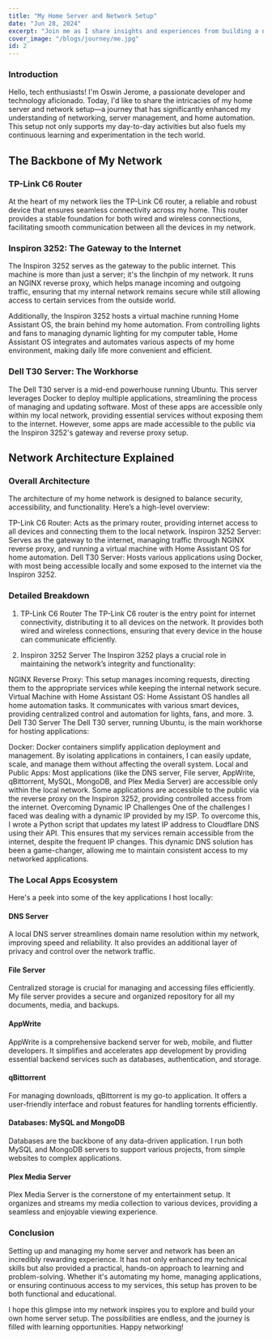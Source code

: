 ```yaml
---
title: "My Home Server and Network Setup"
date: "Jun 28, 2024"
excerpt: "Join me as I share insights and experiences from building a network that supports continuous learning and experimentation in the tech world."
cover_image: "/blogs/journey/me.jpg"
id: 2
---
```


### Introduction

Hello, tech enthusiasts! I'm Oswin Jerome, a passionate developer and technology aficionado. Today, I'd like to share the intricacies of my home server and network setup—a journey that has significantly enhanced my understanding of networking, server management, and home automation. This setup not only supports my day-to-day activities but also fuels my continuous learning and experimentation in the tech world.

## The Backbone of My Network

### TP-Link C6 Router

At the heart of my network lies the TP-Link C6 router, a reliable and robust device that ensures seamless connectivity across my home. This router provides a stable foundation for both wired and wireless connections, facilitating smooth communication between all the devices in my network.

### Inspiron 3252: The Gateway to the Internet

The Inspiron 3252 serves as the gateway to the public internet. This machine is more than just a server; it's the linchpin of my network. It runs an NGINX reverse proxy, which helps manage incoming and outgoing traffic, ensuring that my internal network remains secure while still allowing access to certain services from the outside world.

Additionally, the Inspiron 3252 hosts a virtual machine running Home Assistant OS, the brain behind my home automation. From controlling lights and fans to managing dynamic lighting for my computer table, Home Assistant OS integrates and automates various aspects of my home environment, making daily life more convenient and efficient.

### Dell T30 Server: The Workhorse

The Dell T30 server is a mid-end powerhouse running Ubuntu. This server leverages Docker to deploy multiple applications, streamlining the process of managing and updating software. Most of these apps are accessible only within my local network, providing essential services without exposing them to the internet. However, some apps are made accessible to the public via the Inspiron 3252's gateway and reverse proxy setup.

## Network Architecture Explained

### Overall Architecture

The architecture of my home network is designed to balance security, accessibility, and functionality. Here’s a high-level overview:

TP-Link C6 Router: Acts as the primary router, providing internet access to all devices and connecting them to the local network.
Inspiron 3252 Server: Serves as the gateway to the internet, managing traffic through NGINX reverse proxy, and running a virtual machine with Home Assistant OS for home automation.
Dell T30 Server: Hosts various applications using Docker, with most being accessible locally and some exposed to the internet via the Inspiron 3252.

### Detailed Breakdown

1. TP-Link C6 Router
   The TP-Link C6 router is the entry point for internet connectivity, distributing it to all devices on the network. It provides both wired and wireless connections, ensuring that every device in the house can communicate efficiently.

2. Inspiron 3252 Server
   The Inspiron 3252 plays a crucial role in maintaining the network’s integrity and functionality:

NGINX Reverse Proxy: This setup manages incoming requests, directing them to the appropriate services while keeping the internal network secure.
Virtual Machine with Home Assistant OS: Home Assistant OS handles all home automation tasks. It communicates with various smart devices, providing centralized control and automation for lights, fans, and more. 3. Dell T30 Server
The Dell T30 server, running Ubuntu, is the main workhorse for hosting applications:

Docker: Docker containers simplify application deployment and management. By isolating applications in containers, I can easily update, scale, and manage them without affecting the overall system.
Local and Public Apps: Most applications (like the DNS server, File server, AppWrite, qBittorrent, MySQL, MongoDB, and Plex Media Server) are accessible only within the local network. Some applications are accessible to the public via the reverse proxy on the Inspiron 3252, providing controlled access from the internet.
Overcoming Dynamic IP Challenges
One of the challenges I faced was dealing with a dynamic IP provided by my ISP. To overcome this, I wrote a Python script that updates my latest IP address to Cloudflare DNS using their API. This ensures that my services remain accessible from the internet, despite the frequent IP changes. This dynamic DNS solution has been a game-changer, allowing me to maintain consistent access to my networked applications.

### The Local Apps Ecosystem

Here's a peek into some of the key applications I host locally:

#### DNS Server

A local DNS server streamlines domain name resolution within my network, improving speed and reliability. It also provides an additional layer of privacy and control over the network traffic.

#### File Server

Centralized storage is crucial for managing and accessing files efficiently. My file server provides a secure and organized repository for all my documents, media, and backups.

#### AppWrite

AppWrite is a comprehensive backend server for web, mobile, and flutter developers. It simplifies and accelerates app development by providing essential backend services such as databases, authentication, and storage.

#### qBittorrent

For managing downloads, qBittorrent is my go-to application. It offers a user-friendly interface and robust features for handling torrents efficiently.

#### Databases: MySQL and MongoDB

Databases are the backbone of any data-driven application. I run both MySQL and MongoDB servers to support various projects, from simple websites to complex applications.

#### Plex Media Server

Plex Media Server is the cornerstone of my entertainment setup. It organizes and streams my media collection to various devices, providing a seamless and enjoyable viewing experience.

### Conclusion

Setting up and managing my home server and network has been an incredibly rewarding experience. It has not only enhanced my technical skills but also provided a practical, hands-on approach to learning and problem-solving. Whether it's automating my home, managing applications, or ensuring continuous access to my services, this setup has proven to be both functional and educational.

I hope this glimpse into my network inspires you to explore and build your own home server setup. The possibilities are endless, and the journey is filled with learning opportunities. Happy networking!
